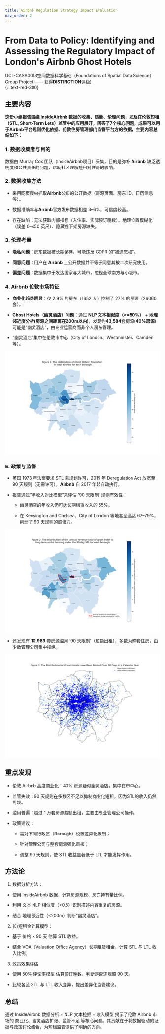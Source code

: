 ```yaml
---
title: Airbnb Regulation Strategy Impact Evaluation
nav_order: 2
---
```


# From Data to Policy: Identifying and Assessing the Regulatory Impact of London's Airbnb Ghost Hotels

UCL-CASA0013空间数据科学基础（Foundations of Spatial Data Science）Group Project —— 获得**DISTINCTION**评级)	
{: .text-red-300}

## 主要内容

**这份小组报告围绕 [InsideAirbnb](https://insideairbnb.com/explore/) 数据的收集、质量、伦理问题，以及在伦敦短租（STL, Short-Term Lets）监管中的应用展开，回答了7个核心问题，成果可以用于Airbnb平台规则优化依据、伦敦住房管理部门监管平台方的依据，主要内容总结如下：** 

### 1. 数据收集者与目的

数据由 Murray Cox 团队（InsideAirbnb项目）采集，目的是弥补 **Airbnb** 缺乏透明度和公共责任的问题，帮助社区理解短租对住房的影响。

### 2. 数据收集方法

- 采用网页爬虫抓取**Airbnb**公布的公开数据（房源页面、房东 ID、日历信息等）。

- 数据准确率与**Airbnb**官方发布数据相差 3–6%，可信度较高。

- 存在缺陷：无法获取内部指标（入住率、实际预订晚数）、地理位置模糊化（误差 0–450 英尺）、隐藏或下架房源缺失。

### 3. 伦理考量

- **隐私问题**：房东数据被长期保存，可能违反 GDPR 的“被遗忘权”。

- **同意问题**：用户在 **Airbnb** 上公开数据并不等于同意其被二次研究使用。

- **偏差问题**：数据集中于发达国家与大城市，忽视全球南方与小城市。

### 4. Airbnb 伦敦市场特征

- **商业化趋势明显**：仅 2.9% 的房东（1652 人）控制了 27% 的房源（26060 套）。

- **Ghost Hotels（幽灵酒店）问题**：通过 **NLP 文本相似度（>=50%）** + **地理邻近度分析(房源之间距离在200m以内)**，发现约**43,584**套房源(**40%房源**)可能是“幽灵酒店”，由专业运营商而非个人房东管理。

- “幽灵酒店”集中在伦敦市中心（City of London、Westminster、Camden 等）。
  
![各区幽灵酒店占比分布](ghProportionPlot.jpg)

### 5. 政策与监管

- 英国 1973 年法案要求 STL 需规划许可，2015 年 Deregulation Act 放宽至 90 天规则（无需许可），**Airbnb** 自 2017 年起自动执行。

- 报告通过“年收入对比模型”来评估 '90 天限制' 规则有效性：
  
  - 幽灵酒店的年收入仍可达长期租赁收入的 55%。
  
  - 在 Kensington and Chelsea、City of London 等地甚至高达 67–79%，削弱了 90 天规则的威慑力。

![各区幽灵酒店收入与长期租赁收入比例](ghRevenue_ratioPlot.jpg)

- 还发现有 **10,989** 套房源滥用 ‘90 天限制’（超额出租），多数为整套住房，由少数管理公司集中操纵。

![滥用 90 天规则的房源分布](ghOver90.jpg)

## 重点发现

- 伦敦 Airbnb 高度商业化：40% 房源疑似幽灵酒店，集中在市中心。

- 监管失效：90 天规则在多数区不足以抑制商业化短租，因为STL的收入仍然可观。

- 滥用普遍：超过 1 万套房源超额出租，主要由专业管理公司操作。

- 政策建议：
  
  - 需对不同行政区（Borough）设置差异化限制；

  - 针对管理公司与整套房源强化审核；

  - 调整 90 天规则，使 STL 收益显著低于 LTL 才能发挥作用。


## 方法论
1. 数据分析方法：

- 使用 InsideAirbnb 数据，计算房源规模、房东持有量比例。

- 利用 文本 NLP 相似度（>0.5）识别描述内容重复的房源。

- 结合 地理邻近性（<200m）判断“幽灵酒店”。

2. 长/短租金计算模型：
  
- 基于 价格 × 90 天 估算 STL 收益。

- 结合 VOA（Valuation Office Agency）长期租赁租金，计算 STL 与 LTL 收入比例。

3. 政策效果评估

- 使用 50% 评论率模型 估算预订晚数，判断是否违规超 90 天。

- 比较各区 STL 与 LTL 收入差异，提出差异化监管建议。

## 总结

通过 InsideAirbnb 数据分析 + NLP 文本挖掘 + 收入模型 揭示了伦敦 Airbnb 市场的 商业化、幽灵酒店扩张、监管不足 等核心问题。其贡献在于将数据驱动的证据与政策讨论结合，为短租监管提供了明确的方向。
